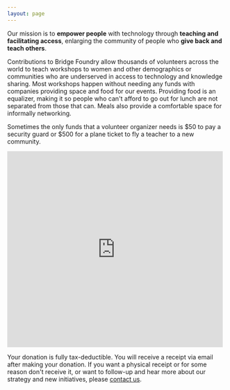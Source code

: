 ```yaml
---
layout: page
---
```

Our mission is to **empower people** with technology through 
**teaching and facilitating access**, enlarging the community of people who 
**give back and teach others**.

Contributions to Bridge Foundry allow thousands of volunteers across the world
to teach workshops to women and other demographics or communities who are
underserved in access to technology and knowledge sharing. Most workshops 
happen without needing any funds with companies providing space and food for
our events. Providing food is an equalizer, making it so people who can't 
afford to go out for lunch are not separated from those that can. Meals also
provide a comfortable space for informally networking.  

Sometimes the only funds that a volunteer organizer needs is $50
to pay a security guard or $500 for a plane ticket to fly a teacher 
to a new community. 


<iframe style="height:450px; width:98%; border:1px solid #dddddd; " src="https://www.flipcause.com/widget/MTMyNzc="></iframe>

Your donation is fully tax-deductible. You will receive a receipt via email
after making your donation. If you want a physical receipt or for some reason
don't receive it, or want to follow-up and hear more about our strategy and 
new initiatives, please [contact us](mailto:hello@bridgefoundry.org).

